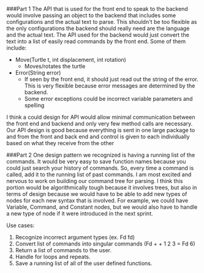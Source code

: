 ###Part 1
The API that is used for the front end to speak to the backend would 
involve passing an object to the backend that includes some configurations 
and the actual text to parse. This shouldn't be too flexible as the only 
configurations the backend should really need are the language and the actual 
text. The API used for the backend would just convert the text into a list of 
easily read commands by the front end. Some of them include:
* Move(Turtle t, int displacement, int rotation)
    * Moves/rotates the turtle
* Error(String error)
    * If seen by the front end, it should just read out the string of the
    error. This is very flexible because error messages are determined by
    the backend.
    * Some error exceptions could be incorrect variable parameters and 
    spelling
    
I think a could design for API would allow minimal communication between
the front end and backend and only very few method calls are necessary. 
Our API design is good because everything is sent in one large package to
and from the front and back end and control is given to each individually 
based on what they receive from the other

    

###Part 2
One design pattern we recognized is having a running list of the commands.
It would be very easy to save function names because you could just search
your history of commands. So, every time a command is called, add it to the 
running list of past commands. I am most excited and nervous to work on 
building our command tree for parsing. I think this portion would be 
algorithmically tough because it involves trees, but also in terms of design
because we would have to be able to add new types of nodes for each new
syntax that is involved. For example, we could have Variable, Command, and 
Constant nodes, but we would also have to handle a new type of node if 
it were introduced in the next sprint. 

Use cases:
1. Recognize incorrect argument types (ex. Fd fd)
2. Convert list of commands into singular commands (Fd + + 1 2 3 = Fd 6)
3. Return a list of commands to the user.
4. Handle for loops and repeats.
5. Save a running list of all of the user defined functions.
